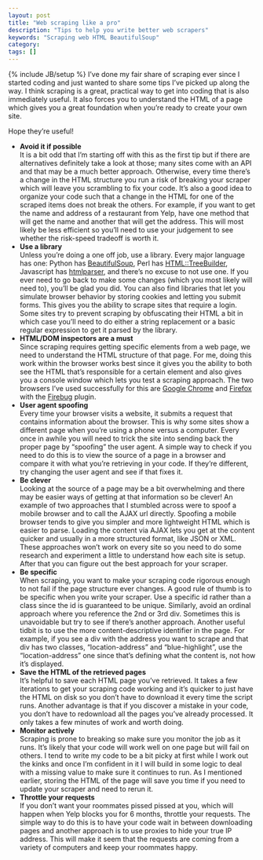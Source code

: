 ```yaml
---
layout: post
title: "Web scraping like a pro"
description: "Tips to help you write better web scrapers"
keywords: "Scraping web HTML BeautifulSoup"
category: 
tags: []
---
```

{% include JB/setup %}
I’ve done my fair share of scraping ever since I started coding and just wanted to share some tips I’ve picked up along the way. I think scraping is a great, practical way to get into coding that is also immediately useful. It also forces you to understand the HTML of a page which gives you a great foundation when you’re ready to create your own site.

Hope they’re useful!

<ul>
<li><b>Avoid it if possible</b><br/>
It is a bit odd that I’m starting off with this as the first tip but if there are alternatives definitely take a look at those; many sites come with an API and that may be a much better approach. Otherwise, every time there’s a change in the HTML structure you run a risk of breaking your scraper which will leave you scrambling to fix your code. It’s also a good idea to organize your code such that a change in the HTML for one of the scraped items does not break the others. For example, if you want to get the name and address of a restaurant from Yelp, have one method that will get the name and another that will get the address. This will most likely be less efficient so you’ll need to use your judgement to see whether the risk-speed tradeoff is worth it.
</li>

<li><b>Use a library</b></br/>
Unless you’re doing a one off job, use a library. Every major language has one: Python has <a href="http://www.crummy.com/software/BeautifulSoup/">BeautifulSoup</a>, Perl has <a href="http://search.cpan.org/~cjm/HTML-Tree-5.03/lib/HTML/TreeBuilder.pm">HTML::TreeBuilder</a>, Javascript has <a href="https://npmjs.org/package/htmlparser">htmlparser</a>, and there’s no excuse to not use one. If you ever need to go back to make some changes (which you most likely will need to), you’ll be glad you did. You can also find libraries that let you simulate browser behavior by storing cookies and letting you submit forms. This gives you the ability to scrape sites that require a login. Some sites try to prevent scraping by obfuscating their HTML a bit in which case you’ll need to do either a string replacement or a basic regular expression to get it parsed by the library.
</li>

<li><b>HTML/DOM inspectors are a must</b><br/>
Since scraping requires getting specific elements from a web page, we need to understand the HTML structure of that page. For me, doing this work within the browser works best since it gives you the ability to both see the HTML that’s responsible for a certain element and also gives you a console window which lets you test a scraping approach. The two browsers I’ve used successfully for this are <a href="https://www.google.com/intl/en/chrome/browser/">Google Chrome</a> and <a href="http://www.mozilla.org/en-US/firefox/new/">Firefox</a> with the <a href="http://getfirebug.com/">Firebug</a> plugin.
</li>

<li><b>User agent spoofing</b><br/>
Every time your browser visits a website, it submits a request that contains information about the browser. This is why some sites show a different page when you’re using a phone versus a computer. Every once in awhile you will need to trick the site into sending back the proper page by “spoofing” the user agent. A simple way to check if you need to do this is to view the source of a page in a browser and compare it with what you’re retrieving in your code. If they’re different, try changing the user agent and see if that fixes it.
</li>

<li><b>Be clever</b><br/>
Looking at the source of a page may be a bit overwhelming and there may be easier ways of getting at that information so be clever! An example of two approaches that I stumbled across were to spoof a mobile browser and to call the AJAX url directly. Spoofing a mobile browser tends to give you simpler and more lightweight HTML which is easier to parse. Loading the content via AJAX lets you get at the content quicker and usually in a more structured format, like JSON or XML. These approaches won’t work on every site so you need to do some research and experiment a little to understand how each site is setup. After that you can figure out the best approach for your scraper.
</li>

<li><b>Be specific</b><br/>
When scraping, you want to make your scraping code rigorous enough to not fail if the page structure ever changes. A good rule of thumb is to be specific when you write your scraper. Use a specific id rather than a class since the id is guaranteed to be unique. Similarly, avoid an ordinal approach where you reference the 2nd or 3rd div. Sometimes this is unavoidable but try to see if there’s another approach. Another useful tidbit is to use the more content-descriptive identifier in the page. For example, if you see a div with the address you want to scrape and that div has two classes, “location-address” and “blue-highlight”, use the “location-address” one since that’s defining what the content is, not how it’s displayed.
</li>

<li><b>Save the HTML of the retrieved pages</b><br/>
It’s helpful to save each HTML page you’ve retrieved. It takes a few iterations to get your scraping code working and it’s quicker to just have the HTML on disk so you don’t have to download it every time the script runs. Another advantage is that if you discover a mistake in your code, you don’t have to redownload all the pages you’ve already processed. It only takes a few minutes of work and worth doing.
</li>

<li><b>Monitor actively</b><br/>
Scraping is prone to breaking so make sure you monitor the job as it runs. It’s likely that your code will work well on one page but will fail on others. I tend to write my code to be a bit picky at first while I work out the kinks and once I’m confident in it I will build in some logic to deal with a missing value to make sure it continues to run. As I mentioned earlier, storing the HTML of the page will save you time if you need to update your scraper and need to rerun it.
</li>

<li><b>Throttle your requests</b><br/>
If you don’t want your roommates pissed pissed at you, which will happen when Yelp blocks you for 6 months, throttle your requests. The simple way to do this is to have your code wait in between downloading pages and another approach is to use proxies to hide your true IP address. This will make it seem that the requests are coming from a variety of computers and keep your roommates happy.
</li>
</ul>